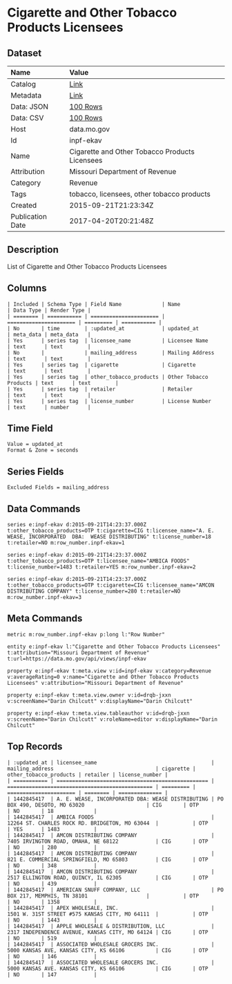 # Cigarette and Other Tobacco Products Licensees

## Dataset

| Name | Value |
| :--- | :---- |
| Catalog | [Link](https://catalog.data.gov/dataset/cigarette-and-other-tobacco-products-licensees) |
| Metadata | [Link](https://data.mo.gov/api/views/inpf-ekav) |
| Data: JSON | [100 Rows](https://data.mo.gov/api/views/inpf-ekav/rows.json?max_rows=100) |
| Data: CSV | [100 Rows](https://data.mo.gov/api/views/inpf-ekav/rows.csv?max_rows=100) |
| Host | data.mo.gov |
| Id | inpf-ekav |
| Name | Cigarette and Other Tobacco Products Licensees |
| Attribution | Missouri Department of Revenue |
| Category | Revenue |
| Tags | tobacco, licensees, other tobacco products |
| Created | 2015-09-21T21:23:34Z |
| Publication Date | 2017-04-20T20:21:48Z |

## Description

List of Cigarette and Other Tobacco Products Licensees

## Columns

```ls
| Included | Schema Type | Field Name             | Name                   | Data Type | Render Type |
| ======== | =========== | ====================== | ====================== | ========= | =========== |
| No       | time        | :updated_at            | updated_at             | meta_data | meta_data   |
| Yes      | series tag  | licensee_name          | Licensee Name          | text      | text        |
| No       |             | mailing_address        | Mailing Address        | text      | text        |
| Yes      | series tag  | cigarette              | Cigarette              | text      | text        |
| Yes      | series tag  | other_tobacco_products | Other Tobacco Products | text      | text        |
| Yes      | series tag  | retailer               | Retailer               | text      | text        |
| Yes      | series tag  | license_number         | License Number         | text      | number      |
```

## Time Field

```ls
Value = updated_at
Format & Zone = seconds
```

## Series Fields

```ls
Excluded Fields = mailing_address
```

## Data Commands

```ls
series e:inpf-ekav d:2015-09-21T14:23:37.000Z t:other_tobacco_products=OTP t:cigarette=CIG t:licensee_name="A. E. WEASE, INCORPORATED  DBA:  WEASE DISTRIBUTING" t:license_number=18 t:retailer=NO m:row_number.inpf-ekav=1

series e:inpf-ekav d:2015-09-21T14:23:37.000Z t:other_tobacco_products=OTP t:licensee_name="AMBICA FOODS" t:license_number=1483 t:retailer=YES m:row_number.inpf-ekav=2

series e:inpf-ekav d:2015-09-21T14:23:37.000Z t:other_tobacco_products=OTP t:cigarette=CIG t:licensee_name="AMCON DISTRIBUTING COMPANY" t:license_number=280 t:retailer=NO m:row_number.inpf-ekav=3
```

## Meta Commands

```ls
metric m:row_number.inpf-ekav p:long l:"Row Number"

entity e:inpf-ekav l:"Cigarette and Other Tobacco Products Licensees" t:attribution="Missouri Department of Revenue" t:url=https://data.mo.gov/api/views/inpf-ekav

property e:inpf-ekav t:meta.view v:id=inpf-ekav v:category=Revenue v:averageRating=0 v:name="Cigarette and Other Tobacco Products Licensees" v:attribution="Missouri Department of Revenue"

property e:inpf-ekav t:meta.view.owner v:id=drqb-jxxn v:screenName="Darin Chilcutt" v:displayName="Darin Chilcutt"

property e:inpf-ekav t:meta.view.tableauthor v:id=drqb-jxxn v:screenName="Darin Chilcutt" v:roleName=editor v:displayName="Darin Chilcutt"
```

## Top Records

```ls
| :updated_at | licensee_name                                     | mailing_address                                 | cigarette | other_tobacco_products | retailer | license_number | 
| =========== | ================================================= | =============================================== | ========= | ====================== | ======== | ============== | 
| 1442845417  | A. E. WEASE, INCORPORATED DBA: WEASE DISTRIBUTING | PO BOX 490, DESOTO, MO 63020                    | CIG       | OTP                    | NO       | 18             | 
| 1442845417  | AMBICA FOODS                                      | 12264 ST. CHARLES ROCK RD. BRIDGETON, MO 63044  |           | OTP                    | YES      | 1483           | 
| 1442845417  | AMCON DISTRIBUTING COMPANY                        | 7405 IRVINGTON ROAD, OMAHA, NE 68122            | CIG       | OTP                    | NO       | 280            | 
| 1442845417  | AMCON DISTRIBUTING COMPANY                        | 821 E. COMMERCIAL SPRINGFIELD, MO 65803         | CIG       | OTP                    | NO       | 348            | 
| 1442845417  | AMCON DISTRIBUTING COMPANY                        | 2517 ELLINGTON ROAD, QUINCY, IL 62305           | CIG       | OTP                    | NO       | 439            | 
| 1442845417  | AMERICAN SNUFF COMPANY, LLC                       | PO BOX 217, MEMPHIS, TN 38101                   |           | OTP                    | NO       | 1358           | 
| 1442845417  | APEX WHOLESALE, INC.                              | 1501 W. 31ST STREET #575 KANSAS CITY, MO 64111  |           | OTP                    | NO       | 1443           | 
| 1442845417  | APPLE WHOLESALE & DISTRIBUTION, LLC               | 2317 INDEPENDENCE AVENUE, KANSAS CITY, MO 64124 | CIG       | OTP                    | NO       | 519            | 
| 1442845417  | ASSOCIATED WHOLESALE GROCERS INC.                 | 5000 KANSAS AVE, KANSAS CITY, KS 66106          | CIG       | OTP                    | NO       | 146            | 
| 1442845417  | ASSOCIATED WHOLESALE GROCERS INC.                 | 5000 KANSAS AVE. KANSAS CITY, KS 66106          | CIG       | OTP                    | NO       | 147            | 
```